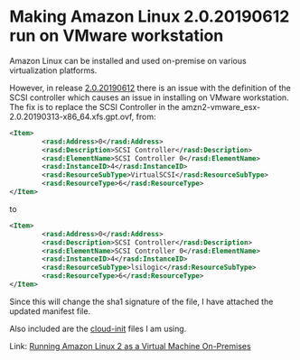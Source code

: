 # Making Amazon Linux 2.0.20190612 run on VMware workstation

Amazon Linux can be installed and used on-premise on various virtualization platforms.

However, in release [2.0.20190612](https://cdn.amazonlinux.com/os-images/2.0.20190612/) there is an issue with the definition of the SCSI controller which causes an issue in installing on VMware workstation. The fix is to replace the SCSI Controller in the amzn2-vmware_esx-2.0.20190313-x86_64.xfs.gpt.ovf, from:
```xml
<Item>
        <rasd:Address>0</rasd:Address>
        <rasd:Description>SCSI Controller</rasd:Description>
        <rasd:ElementName>SCSI Controller 0</rasd:ElementName>
        <rasd:InstanceID>4</rasd:InstanceID>
        <rasd:ResourceSubType>VirtualSCSI</rasd:ResourceSubType>
        <rasd:ResourceType>6</rasd:ResourceType>
</Item>
```
to
```xml
<Item>
        <rasd:Address>0</rasd:Address>
        <rasd:Description>SCSI Controller</rasd:Description>
        <rasd:ElementName>SCSI Controller 0</rasd:ElementName>
        <rasd:InstanceID>4</rasd:InstanceID>
        <rasd:ResourceSubType>lsilogic</rasd:ResourceSubType>
        <rasd:ResourceType>6</rasd:ResourceType>
</Item>
```
Since this will change the sha1 signature of the file, I have attached the updated manifest file. 

Also included are the [cloud-init](https://cloudinit.readthedocs.io/en/latest/) files I am using.


Link:
[Running Amazon Linux 2 as a Virtual Machine On-Premises](https://docs.aws.amazon.com/AWSEC2/latest/UserGuide/amazon-linux-2-virtual-machine.html)
